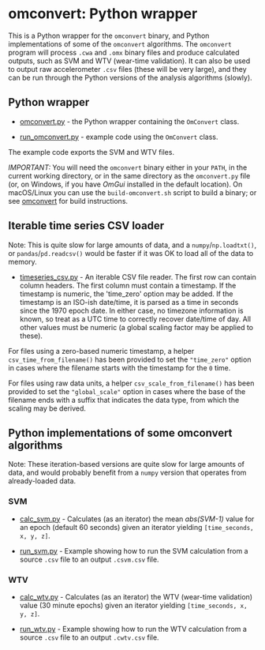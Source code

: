 # omconvert: Python wrapper

This is a Python wrapper for the `omconvert` binary, and Python implementations of some of the `omconvert` algorithms.  The `omconvert` program will process `.cwa` and `.omx` binary files and produce calculated outputs, such as SVM and WTV (wear-time validation).  It can also be used to output raw accelerometer `.csv` files (these will be very large), and they can be run through the Python versions of the analysis algorithms (slowly).


<!--
```
python -m pip install -e "git+https://github.com/digitalinteraction/omconvert.git#egg=openmovement&subdirectory=bindings/python"
```
-->


## Python wrapper

* [omconvert.py](omconvert.py) - the Python wrapper containing the `OmConvert` class.

* [run_omconvert.py](run_omconvert.py) - example code using the `OmConvert` class.

The example code exports the SVM and WTV files.

*IMPORTANT:* You will need the `omconvert` binary either in your `PATH`, in the current working directory, or in the same directory as the `omconvert.py` file (or, on Windows, if you have *OmGui* installed in the default location).  On macOS/Linux you can use the `build-omconvert.sh` script to build a binary; or see [omconvert](https://github.com/digitalinteraction/omconvert#open-movement-file-converter) for build instructions.


## Iterable time series CSV loader

Note: This is quite slow for large amounts of data, and a `numpy`/`np.loadtxt()`, or `pandas`/`pd.readcsv()` would be faster if it was OK to load all of the data to memory.

* [timeseries_csv.py](timeseries_csv.py) - An iterable CSV file reader.  The first row can contain column headers.  The first column must contain a timestamp.  If the timestamp is numeric, the 'time_zero' option may be added.  If the timestamp is an ISO-ish date/time, it is parsed as a time in seconds since the 1970 epoch date.  In either case, no timezone information is known, so treat as a UTC time to correctly recover date/time of day.  All other values must be numeric (a global scaling factor may be applied to these).

For files using a zero-based numeric timestamp, a helper `csv_time_from_filename()` has been provided to set the `"time_zero"` option in cases where the filename starts with the timestamp for the `0` time.

For files using raw data units, a helper `csv_scale_from_filename()` has been provided to set the `"global_scale"` option in cases where the base of the filename ends with a suffix that indicates the data type, from which the scaling may be derived.


## Python implementations of some omconvert algorithms

Note: These iteration-based versions are quite slow for large amounts of data, and would probably benefit from a `numpy` version that operates from already-loaded data.

### SVM

* [calc_svm.py](calc_svm.py) - Calculates (as an iterator) the mean *abs(SVM-1)* value for an epoch (default 60 seconds) given an iterator yielding `[time_seconds, x, y, z]`.

* [run_svm.py](run_svm.py) - Example showing how to run the SVM calculation from a source `.csv` file to an output `.csvm.csv` file.

### WTV

* [calc_wtv.py](calc_svm.py) - Calculates (as an iterator) the WTV (wear-time validation) value (30 minute epochs) given an iterator yielding `[time_seconds, x, y, z]`.

* [run_wtv.py](run_wtv.py) - Example showing how to run the WTV calculation from a source `.csv` file to an output `.cwtv.csv` file.

